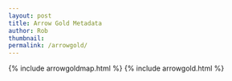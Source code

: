 ```yaml
---
layout: post
title: Arrow Gold Metadata
author: Rob
thumbnail:   
permalink: /arrowgold/
---
```

{% include arrowgoldmap.html %}
{% include arrowgold.html %}
